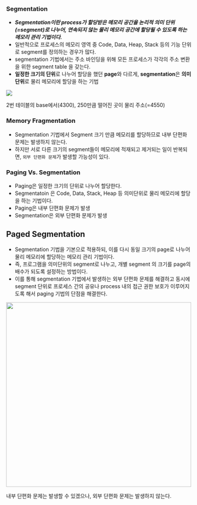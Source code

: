### Segmentation

- **_Segmentation이란 process가 할당받은 메모리 공간을 논리적 의미 단위(=segment)로 나누어, 연속되지 않는 물리 메모리 공간에 할당될 수 있도록 하는 메모리 관리 기법이다._**
- 일반적으로 프로세스의 메모리 영역 중 Code, Data, Heap, Stack 등의 기능 단위로 segment를 정의하는 경우가 많다.
- segmentation 기법에서는 주소 바인딩을 위해 모든 프로세스가 각각의 주소 변환을 위한 segment table 을 갖는다.
- **일정한 크기의 단위**로 나누어 할당을 했던 **page**와 다르게, **segmentation**은 **의미 단위**로 물리 메모리에 할당을 하는 기법

![](https://velog.velcdn.com/images/balparang/post/02d1da03-4924-4806-b247-85380c20a201/image.png)

2번 테이블의 base에서(4300), 250만큼 떨어진 곳이 물리 주소(=4550)

### Memory Fragmentation

- Segmentation 기법에서 Segment 크기 만큼 메모리를 할당하므로 내부 단편화 문제는 발생하지 않는다.
- 하지만 서로 다른 크기의 segment들이 메모리에 적재되고 제거되는 일이 반복되면, `외부 단편화 문제`가 발생할 가능성이 있다. 

### Paging Vs. Segmentation

- Paging은 일정한 크기의 단위로 나누어 할당한다.
- Segmentatoin 은 Code, Data, Stack, Heap 등 의미단위로 물리 메모리에 할당을 하는 기법이다. 
- Paging은 내부 단편화 문제가 발생
- Segmentation은 외부 단편화 문제가 발생

## Paged Segmentation

- Segmentation 기법을 기본으로 적용하되, 이를 다시 동일 크기의 page로 나누어 물리 메모리에 할당하는 메모리 관리 기법이다.
- 즉, 프로그램을 의미단위의 segment로 나누고, 개별 segment 의 크기를 page의 배수가 되도록 설정하는 방법이다.
- 이를 통해 segmentation 기법에서 발생하는 외부 단편화 문제를 해결하고 동시에 segment 단위로 프로세스 간의 공유나 process 내의 접근 권한 보호가 이루어지도록 해서 paging 기법의 단점을 해결한다.

<img src="https://velog.velcdn.com/images/balparang/post/00dcde57-62b0-42fa-a838-90ef113e9b85/image.png" width="500">

내부 단편화 문제는 발생할 수 있겠으나, 외부 단편화 문제는 발생하지 않는다.